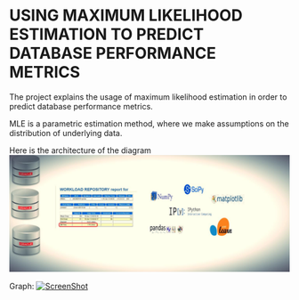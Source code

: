 # USING MAXIMUM LIKELIHOOD ESTIMATION TO PREDICT DATABASE PERFORMANCE METRICS

The project explains the usage of maximum likelihood estimation in order to predict database performance metrics. 

MLE is a parametric estimation method, where we make assumptions on the distribution of underlying data. 

Here is the architecture of the diagram
![alt text](https://github.com/KartikPadmanabhan/mle/blob/gh-pages/images/MLE.jpg)

Graph:
[![ScreenShot](https://plot.ly/~kpadmana/818.embed)](https://plot.ly/~kpadmana/818.embed)
